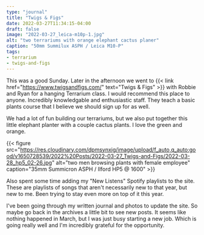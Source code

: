 ```yaml
---
type: "journal"
title: "Twigs & Figs"
date: 2022-03-27T11:34:15-04:00
draft: false
image: "2022-03-27_leica-m10p-1.jpg"
alt: "two terrariums with orange elephant cactus planer"
caption: "50mm Summilux ASPH / Leica M10-P"
tags:
- terrarium
- twigs-and-figs
---
```


This was a good Sunday. Later in the afternoon we went to {{< link href="https://www.twigsandfigs.com/" text="Twigs & Figs" >}} with Robbie and Ryan for a hanging Terrarium class. I would recommend this place to anyone. Incredibly knowledgable and enthusiastic staff. They teach a basic plants course that I believe we should sign up for as well.

We had a lot of fun building our terrariums, but we also put together this little elephant planter with a couple cactus plants. I love the green and orange.

{{< figure src="https://res.cloudinary.com/dpmsynxig/image/upload/f_auto,q_auto:good/v1650728539/2022%20Posts/2022-03-27_Twigs-and-Figs/2022-03-28_hp5_02-26.jpg" alt="two men browsing plants with female employee" caption="35mm Summicron ASPH / Ilford HP5 @ 1600" >}}

Also spent some time adding my "New Listens" Spotify playlists to the site. These are playlists of songs that aren't necessarily new to that year, but new to me. Been trying to stay even more on top of it this year.

I've been going through my written journal and photos to update the site. So maybe go back in the archives a little bit to see new posts. It seems like nothing happened in March, but I was just busy starting a new job. Which is going really well and I'm incredibly grateful for the opportunity.
